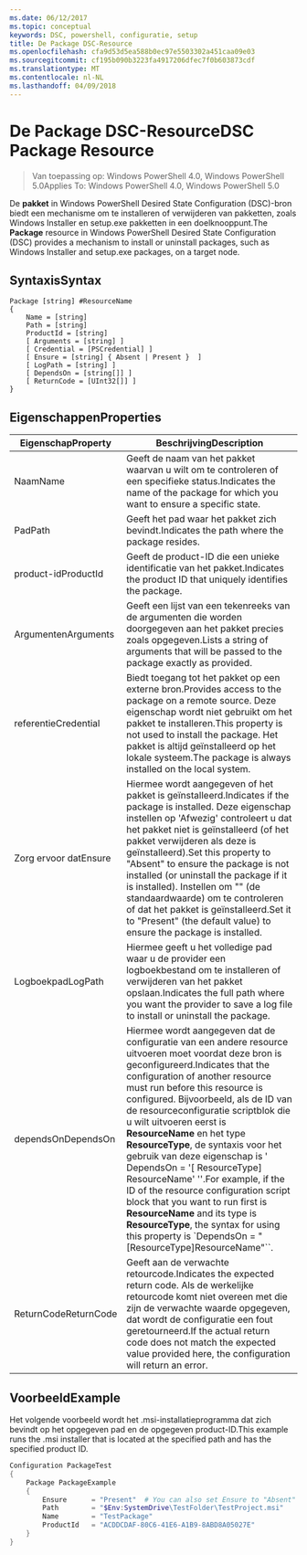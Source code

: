 ```yaml
---
ms.date: 06/12/2017
ms.topic: conceptual
keywords: DSC, powershell, configuratie, setup
title: De Package DSC-Resource
ms.openlocfilehash: cfa9d53d5ea588b0ec97e5503302a451caa09e03
ms.sourcegitcommit: cf195b090b3223fa4917206dfec7f0b603873cdf
ms.translationtype: MT
ms.contentlocale: nl-NL
ms.lasthandoff: 04/09/2018
---
```

# <a name="dsc-package-resource"></a><span data-ttu-id="e0e60-103">De Package DSC-Resource</span><span class="sxs-lookup"><span data-stu-id="e0e60-103">DSC Package Resource</span></span>

> <span data-ttu-id="e0e60-104">Van toepassing op: Windows PowerShell 4.0, Windows PowerShell 5.0</span><span class="sxs-lookup"><span data-stu-id="e0e60-104">Applies To: Windows PowerShell 4.0, Windows PowerShell 5.0</span></span>

<span data-ttu-id="e0e60-105">De **pakket** in Windows PowerShell Desired State Configuration (DSC)-bron biedt een mechanisme om te installeren of verwijderen van pakketten, zoals Windows Installer en setup.exe pakketten in een doelknooppunt.</span><span class="sxs-lookup"><span data-stu-id="e0e60-105">The **Package** resource in Windows PowerShell Desired State Configuration (DSC) provides a mechanism to install or uninstall packages, such as Windows Installer and setup.exe packages, on a target node.</span></span>

## <a name="syntax"></a><span data-ttu-id="e0e60-106">Syntaxis</span><span class="sxs-lookup"><span data-stu-id="e0e60-106">Syntax</span></span>

```
Package [string] #ResourceName
{
    Name = [string]
    Path = [string]
    ProductId = [string]
    [ Arguments = [string] ]
    [ Credential = [PSCredential] ]
    [ Ensure = [string] { Absent | Present }  ]
    [ LogPath = [string] ]
    [ DependsOn = [string[]] ]
    [ ReturnCode = [UInt32[]] ]
}
```

## <a name="properties"></a><span data-ttu-id="e0e60-107">Eigenschappen</span><span class="sxs-lookup"><span data-stu-id="e0e60-107">Properties</span></span>
|  <span data-ttu-id="e0e60-108">Eigenschap</span><span class="sxs-lookup"><span data-stu-id="e0e60-108">Property</span></span>  |  <span data-ttu-id="e0e60-109">Beschrijving</span><span class="sxs-lookup"><span data-stu-id="e0e60-109">Description</span></span>   |
|---|---|
| <span data-ttu-id="e0e60-110">Naam</span><span class="sxs-lookup"><span data-stu-id="e0e60-110">Name</span></span>| <span data-ttu-id="e0e60-111">Geeft de naam van het pakket waarvan u wilt om te controleren of een specifieke status.</span><span class="sxs-lookup"><span data-stu-id="e0e60-111">Indicates the name of the package for which you want to ensure a specific state.</span></span>|
| <span data-ttu-id="e0e60-112">Pad</span><span class="sxs-lookup"><span data-stu-id="e0e60-112">Path</span></span>| <span data-ttu-id="e0e60-113">Geeft het pad waar het pakket zich bevindt.</span><span class="sxs-lookup"><span data-stu-id="e0e60-113">Indicates the path where the package resides.</span></span>|
| <span data-ttu-id="e0e60-114">product-id</span><span class="sxs-lookup"><span data-stu-id="e0e60-114">ProductId</span></span>| <span data-ttu-id="e0e60-115">Geeft de product-ID die een unieke identificatie van het pakket.</span><span class="sxs-lookup"><span data-stu-id="e0e60-115">Indicates the product ID that uniquely identifies the package.</span></span>|
| <span data-ttu-id="e0e60-116">Argumenten</span><span class="sxs-lookup"><span data-stu-id="e0e60-116">Arguments</span></span>| <span data-ttu-id="e0e60-117">Geeft een lijst van een tekenreeks van de argumenten die worden doorgegeven aan het pakket precies zoals opgegeven.</span><span class="sxs-lookup"><span data-stu-id="e0e60-117">Lists a string of arguments that will be passed to the package exactly as provided.</span></span>|
| <span data-ttu-id="e0e60-118">referentie</span><span class="sxs-lookup"><span data-stu-id="e0e60-118">Credential</span></span>| <span data-ttu-id="e0e60-119">Biedt toegang tot het pakket op een externe bron.</span><span class="sxs-lookup"><span data-stu-id="e0e60-119">Provides access to the package on a remote source.</span></span> <span data-ttu-id="e0e60-120">Deze eigenschap wordt niet gebruikt om het pakket te installeren.</span><span class="sxs-lookup"><span data-stu-id="e0e60-120">This property is not used to install the package.</span></span> <span data-ttu-id="e0e60-121">Het pakket is altijd geïnstalleerd op het lokale systeem.</span><span class="sxs-lookup"><span data-stu-id="e0e60-121">The package is always installed on the local system.</span></span>|
| <span data-ttu-id="e0e60-122">Zorg ervoor dat</span><span class="sxs-lookup"><span data-stu-id="e0e60-122">Ensure</span></span>| <span data-ttu-id="e0e60-123">Hiermee wordt aangegeven of het pakket is geïnstalleerd.</span><span class="sxs-lookup"><span data-stu-id="e0e60-123">Indicates if the package is installed.</span></span> <span data-ttu-id="e0e60-124">Deze eigenschap instellen op 'Afwezig' controleert u dat het pakket niet is geïnstalleerd (of het pakket verwijderen als deze is geïnstalleerd).</span><span class="sxs-lookup"><span data-stu-id="e0e60-124">Set this property to "Absent" to ensure the package is not installed (or uninstall the package if it is installed).</span></span> <span data-ttu-id="e0e60-125">Instellen om "" (de standaardwaarde) om te controleren of dat het pakket is geïnstalleerd.</span><span class="sxs-lookup"><span data-stu-id="e0e60-125">Set it to "Present" (the default value) to ensure the package is installed.</span></span>|
| <span data-ttu-id="e0e60-126">Logboekpad</span><span class="sxs-lookup"><span data-stu-id="e0e60-126">LogPath</span></span>| <span data-ttu-id="e0e60-127">Hiermee geeft u het volledige pad waar u de provider een logboekbestand om te installeren of verwijderen van het pakket opslaan.</span><span class="sxs-lookup"><span data-stu-id="e0e60-127">Indicates the full path where you want the provider to save a log file to install or uninstall the package.</span></span>|
| <span data-ttu-id="e0e60-128">dependsOn</span><span class="sxs-lookup"><span data-stu-id="e0e60-128">DependsOn</span></span> | <span data-ttu-id="e0e60-129">Hiermee wordt aangegeven dat de configuratie van een andere resource uitvoeren moet voordat deze bron is geconfigureerd.</span><span class="sxs-lookup"><span data-stu-id="e0e60-129">Indicates that the configuration of another resource must run before this resource is configured.</span></span> <span data-ttu-id="e0e60-130">Bijvoorbeeld, als de ID van de resourceconfiguratie scriptblok die u wilt uitvoeren eerst is **ResourceName** en het type **ResourceType**, de syntaxis voor het gebruik van deze eigenschap is ' DependsOn = '[ ResourceType] ResourceName' ''.</span><span class="sxs-lookup"><span data-stu-id="e0e60-130">For example, if the ID of the resource configuration script block that you want to run first is **ResourceName** and its type is **ResourceType**, the syntax for using this property is \`DependsOn = "[ResourceType]ResourceName"\`\`.</span></span>|
| <span data-ttu-id="e0e60-131">ReturnCode</span><span class="sxs-lookup"><span data-stu-id="e0e60-131">ReturnCode</span></span>| <span data-ttu-id="e0e60-132">Geeft aan de verwachte retourcode.</span><span class="sxs-lookup"><span data-stu-id="e0e60-132">Indicates the expected return code.</span></span> <span data-ttu-id="e0e60-133">Als de werkelijke retourcode komt niet overeen met die zijn de verwachte waarde opgegeven, dat wordt de configuratie een fout geretourneerd.</span><span class="sxs-lookup"><span data-stu-id="e0e60-133">If the actual return code does not match the expected value provided here, the configuration will return an error.</span></span>|

## <a name="example"></a><span data-ttu-id="e0e60-134">Voorbeeld</span><span class="sxs-lookup"><span data-stu-id="e0e60-134">Example</span></span>

<span data-ttu-id="e0e60-135">Het volgende voorbeeld wordt het .msi-installatieprogramma dat zich bevindt op het opgegeven pad en de opgegeven product-ID.</span><span class="sxs-lookup"><span data-stu-id="e0e60-135">This example runs the .msi installer that is located at the specified path and has the specified product ID.</span></span>

```powershell
Configuration PackageTest
{
    Package PackageExample
    {
        Ensure      = "Present"  # You can also set Ensure to "Absent"
        Path        = "$Env:SystemDrive\TestFolder\TestProject.msi"
        Name        = "TestPackage"
        ProductId   = "ACDDCDAF-80C6-41E6-A1B9-8ABD8A05027E"
    }
}
```